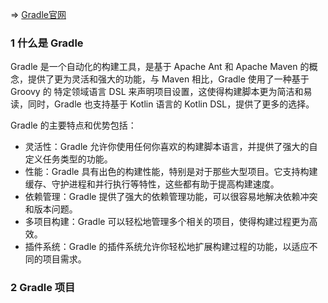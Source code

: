 
=> [Gradle官网](https://link.juejin.cn?target=https%3A%2F%2Fdocs.gradle.org%2Fcurrent%2Fuserguide%2Fuserguide.html "https://docs.gradle.org/current/userguide/userguide.html")
### 1 什么是 Gradle

Gradle 是一个自动化的构建工具，是基于 Apache Ant 和 Apache Maven 的概念，提供了更为灵活和强大的功能，与 Maven 相比，Gradle 使用了一种基于 Groovy 的 特定领域语言 DSL 来声明项目设置，这使得构建脚本更为简洁和易读，同时，Gradle 也支持基于 Kotlin 语言的 Kotlin DSL，提供了更多的选择。

Gradle 的主要特点和优势包括：
- 灵活性：Gradle 允许你使用任何你喜欢的构建脚本语言，并提供了强大的自定义任务类型的功能。
- 性能：Gradle 具有出色的构建性能，特别是对于那些大型项目。它支持构建缓存、守护进程和并行执行等特性，这些都有助于提高构建速度。
- 依赖管理：Gradle 提供了强大的依赖管理功能，可以很容易地解决依赖冲突和版本问题。
- 多项目构建：Gradle 可以轻松地管理多个相关的项目，使得构建过程更为高效。
- 插件系统：Gradle 的插件系统允许你轻松地扩展构建过程的功能，以适应不同的项目需求。

### 2 Gradle 项目

